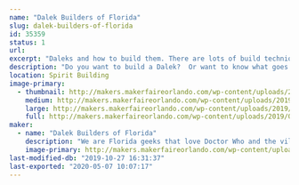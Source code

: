 ```yaml
---
name: "Dalek Builders of Florida"
slug: dalek-builders-of-florida
id: 35359
status: 1
url: 
excerpt: "Daleks and how to build them. There are lots of build techniques to building one and lots of things you have to think about before building."
description: "Do you want to build a Dalek?  Or want to know what goes into building one? We will have our British War Dalek that is made of cardboard on display. Some parts &amp; pieces from mid-build fully functional Daleks, build manuals, and other Dalek related materials. We are hoping to be working on the cardboard Dalek during MakerFaire doing some upgrades. We are more than happy to discuss with anyone about the building materials and techniques used to build a Dalek. Build topics can include types of construction materials, electronics, and painting. Building a Dalek takes all types of creative outlets."
location: Spirit Building
image-primary:
  - thumbnail: http://makers.makerfaireorlando.com/wp-content/uploads/2019/07/dalek-cover-150x150.jpg
    medium: http://makers.makerfaireorlando.com/wp-content/uploads/2019/07/dalek-cover-300x225.jpg
    large: http://makers.makerfaireorlando.com/wp-content/uploads/2019/07/dalek-cover.jpg
    full: http://makers.makerfaireorlando.com/wp-content/uploads/2019/07/dalek-cover.jpg
maker:
  - name: "Dalek Builders of Florida"
    description: "We are Florida geeks that love Doctor Who and the villainous Daleks, that is why we built them. We love building them and sharing them with other enthusiasts. We will talk up storm about our builds and sharing tips and procedures for the builds. We are always looking to add to our Florida Brigade Skaro Army."
    image-primary: http://makers.makerfaireorlando.com/wp-content/uploads/2018/08/dalek_builders_v3-01-1024x1024.jpg
last-modified-db: "2019-10-27 16:31:37"
last-exported: "2020-05-07 10:07:17"
---
```

